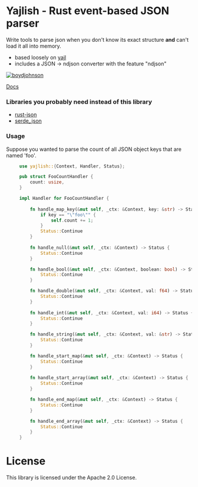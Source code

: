 # Yajlish - Rust event-based JSON parser
Write tools to parse json when you don't know its exact structure **and** can't load it all into memory.

- based loosely on [yajl](https://github.com/yajl/yajl)
- includes a JSON -> ndjson converter with the feature "ndjson"

[![boydjohnson](https://circleci.com/gh/boydjohnson/yajlish/tree/master.svg?style=shield)](https://circleci.com/gh/boydjohnson/yajlish/tree/master)

[Docs](https://docs.rs/yajlish)

### Libraries you probably need instead of this library
- [rust-json](https://crates.io/crates/json)
- [serde_json](https://crates.io/crates/serde_json)

### Usage

Suppose you wanted to parse the count of all JSON object keys that are named 'foo'.

```rust
     use yajlish::{Context, Handler, Status};

     pub struct FooCountHandler {
         count: usize,
     }

     impl Handler for FooCountHandler {
         
         fn handle_map_key(&mut self, _ctx: &Context, key: &str) -> Status {
             if key == "\"foo\"" {
                 self.count += 1;
             }
             Status::Continue
         }
     
         fn handle_null(&mut self, _ctx: &Context) -> Status {
             Status::Continue
         }

         fn handle_bool(&mut self, _ctx: &Context, boolean: bool) -> Status {
             Status::Continue
         }

         fn handle_double(&mut self, _ctx: &Context, val: f64) -> Status {
             Status::Continue
         }
         
         fn handle_int(&mut self, _ctx: &Context, val: i64) -> Status {
             Status::Continue
         }

         fn handle_string(&mut self, _ctx: &Context, val: &str) -> Status {
             Status::Continue
         }

         fn handle_start_map(&mut self, _ctx: &Context) -> Status {
             Status::Continue
         }
         
         fn handle_start_array(&mut self, _ctx: &Context) -> Status {
             Status::Continue
         }

         fn handle_end_map(&mut self, _ctx: &Context) -> Status {
             Status::Continue
         }

         fn handle_end_array(&mut self, _ctx: &Context) -> Status {
             Status::Continue
         }
     }
```

# License

This library is licensed under the Apache 2.0 License.
